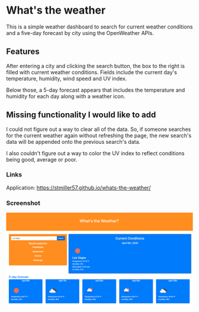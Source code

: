 # What's the weather

This is a simple weather dashboard to search for current weather conditions and a five-day forecast by city using the OpenWeather APIs.

## Features
After entering a city and clicking the search button, the box to the right is filled with current weather conditions. Fields include the current day's temperature, humidity, wind speed and UV index. 

Below those, a 5-day forecast appears that includes the temperature and humidity for each day along with a weather icon.

## Missing functionality I would like to add
I could not figure out a way to clear all of the data. So, if someone searches for the current weather again without refreshing the page, the new search's data will be appended onto the previous search's data.

I also couldn't figure out a way to color the UV index to reflect conditions being good, average or poor. 

### Links
Application: https://stmiller57.github.io/whats-the-weather/


### Screenshot
![ScreenShot](https://raw.githubusercontent.com/stmiller57/whats-the-weather/master/assets/Weather%20dashboard.png)
